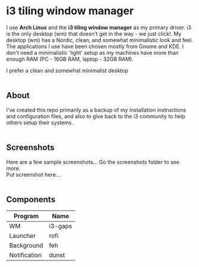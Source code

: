 # i3 tiling window manager
I use **Arch Linux** and the **i3 tiling window manager** as my primary driver. i3 is the only desktop (wm) that doesn't get in the way - we just click!.
My desktop (wm) has a Nordic, clean, and somewhat minimalistic look and feel. The applications I use have been chosen mostly from Gnome and KDE.
I don't need a minimalistic 'light' setup as my machines have more than enough RAM (PC - 16GB RAM, laptop - 32GB RAM).

I prefer a clean and somewhat minimalist desktop
<br />
<br />
## About
I've created this repo primarily as a backup of my installation instructions and configuration files, and also to give back to the i3 community to help others setup their systems.
<br />
<br />
## Screenshots
Here are a few sample screenshots... Go the screenshots folder to see more.
<br />
Put screenshot here...
<br />
<br />
## Components

| Program | Name |
| ------- | ---- |
| WM | i3-gaps |
| Launcher | rofi |
| Background | feh |
| Notification | dunst |

